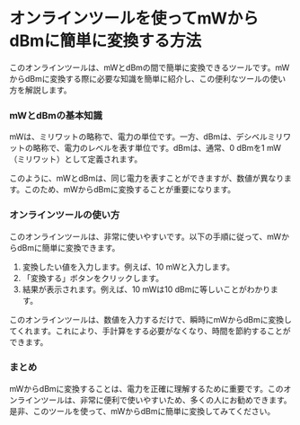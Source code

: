 オンラインツールを使ってmWからdBmに簡単に変換する方法
=============================

このオンラインツールは、mWとdBmの間で簡単に変換できるツールです。mWからdBmに変換する際に必要な知識を簡単に紹介し、この便利なツールの使い方を解説します。

### mWとdBmの基本知識

mWは、ミリワットの略称で、電力の単位です。一方、dBmは、デシベルミリワットの略称で、電力のレベルを表す単位です。dBmは、通常、0 dBmを1 mW（ミリワット）として定義されます。

このように、mWとdBmは、同じ電力を表すことができますが、数値が異なります。このため、mWからdBmに変換することが重要になります。

### オンラインツールの使い方

このオンラインツールは、非常に使いやすいです。以下の手順に従って、mWからdBmに簡単に変換できます。

1. 変換したい値を入力します。例えば、10 mWと入力します。
2. 「変換する」ボタンをクリックします。
3. 結果が表示されます。例えば、10 mWは10 dBmに等しいことがわかります。

このオンラインツールは、数値を入力するだけで、瞬時にmWからdBmに変換してくれます。これにより、手計算をする必要がなくなり、時間を節約することができます。

### まとめ

mWからdBmに変換することは、電力を正確に理解するために重要です。このオンラインツールは、非常に便利で使いやすいため、多くの人にお勧めできます。是非、このツールを使って、mWからdBmに簡単に変換してみてください。